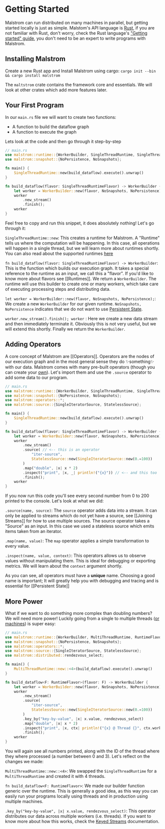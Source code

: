 # Getting Started

Malstrom can run distributed on many machines in parallel, but getting started locally is just as simple.
Malstom's API language is [Rust](https://en.wikipedia.org/wiki/Rust_(programming_language)),
if you are not familiar with Rust, don't worry, check the Rust language's ["Getting started" guide](https://www.rust-lang.org/learn/get-started),
you don't need to be an expert to write programs with Malstrom.

## Installing Malstrom

Create a new Rust app and Install Malstrom using cargo: `cargo init --bin && cargo install malstrom`

The `maltstrom` crate contains the framework core and essentials. We will look at other crates which add more features later.

## Your First Program

In our `main.rs` file we will want to create two functions:
- A function to build the dataflow graph
- A function to execute the graph

Lets look at the code and then go through it step-by-step

```rust
// main.rs
use malstrom::runtime::{WorkerBuilder, SingleThreadRuntime, SingleThreadRuntimeFlavor};
use malstrom::snapshot::{NoPersistence, NoSnapshots};

fn main() {
	SingleThreadRuntime::new(build_dataflow).execute().unwrap()
}

fn build_dataflow(flavor: SingleThreadRuntimeFlavor) -> WorkerBuilder {
	let worker = WorkerBuilder::new(flavor, NoSnapshots, NoPersistence);
	worker
		.new_stream()
		.finish();
	worker
}
```

Feel free to copy and run this snippet, it does absolutely nothing! Let's go through it:

`SingleThreadRuntime::new`: This creates a runtime for Malstrom. A "Runtime" tells us where the computation will be happening.
In this case, all operations will happen in a single thread, but we will learn more about runtimes shortly. You can also read about the supported runtimes [here](Runtimes)

`fn build_dataflow(flavor: SingleThreadRuntimeFlavor) -> WorkerBuilder`: This is the function which builds our execution graph. It takes a special reference to the runtime as an input, we call this a "flavor". If you'd like to know more about flavors see [[Runtimes]].
We return a `WorkerBuilder`. The runtime will use this builder to create one or many workers, which take care of executing processing steps and distributing data.

`let worker = WorkerBuilder::new(flavor, NoSnapshots, NoPersistence);`: We create a new `WorkerBuilder` for our given runtime. `NoSnapshots, NoPersistence` indicates that we do not want to use [Persistent State](Persistent%20State.md).

`worker.new_stream().finish(); worker` : Here we create a new data stream and then immediately terminate it. Obviously this is not very useful, but we will extend this shortly.
Finally we return the `WorkerBuilder`.

## Adding Operators

A core concept of Malstrom are [[Operators]]. Operators are the nodes of our execution graph and in the most general sense they do ✨something✨ with our data. Malstrom comes with many pre-built operators (though you can create your [own](CustomOperators)). Let's import them and use the `.source` operator to add some data to our program.

```rust
// main.rs
use malstrom::runtime::{WorkerBuilder, SingleThreadRuntime, SingleThreadRuntimeFlavor};
use malstrom::snapshot::{NoPersistence, NoSnapshots};
use malstrom::operators::*;
use malstrom::source::{SingleIteratorSource, StatelessSource};

fn main() {
	SingleThreadRuntime::new(build_dataflow).execute().unwrap()
}

fn build_dataflow(flavor: SingleThreadRuntimeFlavor) -> WorkerBuilder {
	let worker = WorkerBuilder::new(flavor, NoSnapshots, NoPersistence);
	worker
		.new_stream()
		.source( // <-- this is an operator
			"iter-source",
			StatelessSource::new(SingleIteratorSource::new(0.=100))
		)
		.map("double", |x| x * 2)
		.inspect("print", |x, _| println!("{x}")) // <-- and this too
		.finish();
	worker
}
```

If you now run this code you'll see every second number from 0 to 200 printed to the console. Let's look at what we did:

`.source(name, source)`: The `source` operator adds data into a stream. It can only be applied to streams which do not yet have a source, see [[Joining Streams]] for how to use multiple sources. The source operator takes a "Source" as an input. In this case we used a stateless source which emits items taken from an iterator.

`.map(name, value)`: The `map` operator applies a simple transformation to every value.

`.inspect(name, value, context)`: This operators allows us to observe values without manipulating them. This is ideal for debugging or exporting metrics. We will learn about the `context` argument shortly.

As you can see, all operators must have a **unique** name. Choosing a good name is important; It will greatly help you with debugging and tracing and is essential for [[Persistent State]]

## More Power

What if we want to do something more complex than doubling numbers? We will need more power! Luckily going from a single to multiple threads ([or machines](Kubernetes)) is super easy:

```rust
// main.rs
use malstrom::runtime::{WorkerBuilder, MultiThreadRuntime, RuntimeFlavor};
use malstrom::snapshot::{NoPersistence, NoSnapshots};
use malstrom::operators::*;
use malstrom::source::{SingleIteratorSource, StatelessSource};
use malstrom::distributed::rendezvous_select;

fn main() {
	MultiThreadRuntime::new::<4>(build_dataflow).execute().unwrap()
}

fn build_dataflow<F: RuntimeFlavor>(flavor: F) -> WorkerBuilder {
	let worker = WorkerBuilder::new(flavor, NoSnapshots, NoPersistence);
	worker
		.new_stream()
		.source(
			"iter-source",
			StatelessSource::new(SingleIteratorSource::new(0.=100))
		)
		.key_by("key-by-value", |x| x.value, rendezvous_select)
		.map("double", |x| x * 2)
		.inspect("print", |x, ctx| println!("{x} @ Thread {}", ctx.worker_id))
		.finish();
	worker
}
```

You will again see all numbers printed, along with the ID of the thread where they where processed (a number between 0 and 3).
Let's reflect on the changes we made:

`MultiThreadRuntime::new::<4>`: We swapped the `SingleThreadRuntime` for a `MultiThreadRuntime` and created it with 4 threads.

`fn build_dataflow<F: RuntimeFlavor>`: We made our builder function generic over the runtime. This is generally a good idea, as this way you can easily run your programs locally using threads and in production using multiple machines.

`.key_by("key-by-value", |x| x.value, rendezvous_select)`: This operator distributes our data across multiple workers (i.e. threads). If you want to know more about how this works, check the [Keyed Streams](./KeyedStreams.md) documentation.
